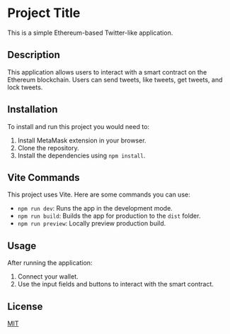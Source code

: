 # Project Title

This is a simple Ethereum-based Twitter-like application.

## Description

This application allows users to interact with a smart contract on the Ethereum blockchain. Users can send tweets, like tweets, get tweets, and lock tweets.

## Installation

To install and run this project you would need to:

1. Install MetaMask extension in your browser.
2. Clone the repository.
3. Install the dependencies using `npm install`.

## Vite Commands

This project uses Vite. Here are some commands you can use:

- `npm run dev`: Runs the app in the development mode.
- `npm run build`: Builds the app for production to the `dist` folder.
- `npm run preview`: Locally preview production build.

## Usage

After running the application:

1. Connect your wallet.
2. Use the input fields and buttons to interact with the smart contract.

## License

[MIT](https://choosealicense.com/licenses/mit/)